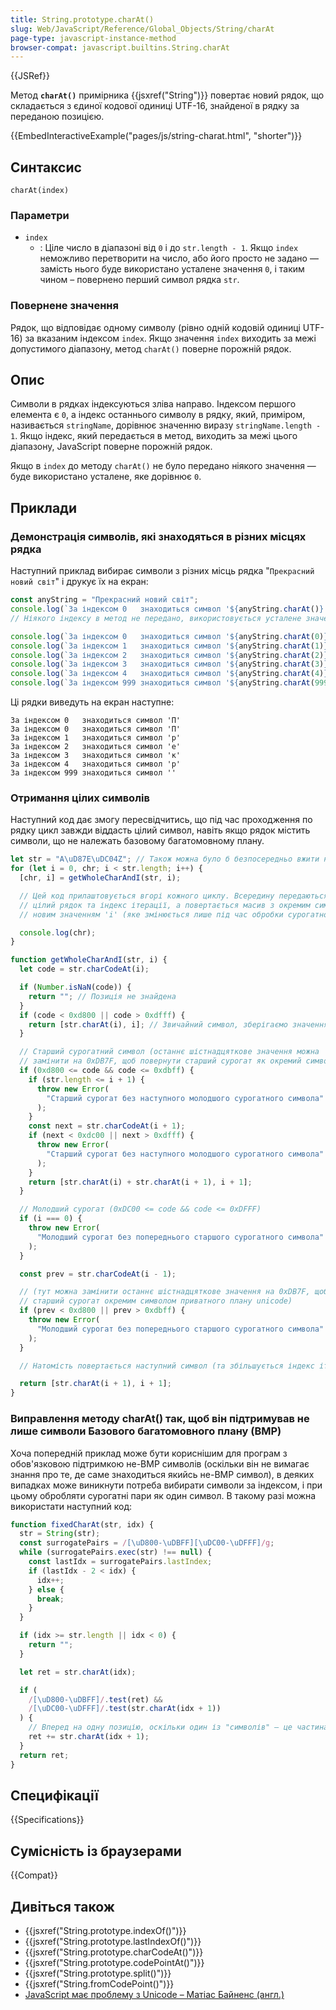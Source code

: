 ```yaml
---
title: String.prototype.charAt()
slug: Web/JavaScript/Reference/Global_Objects/String/charAt
page-type: javascript-instance-method
browser-compat: javascript.builtins.String.charAt
---
```


{{JSRef}}

Метод **`charAt()`** примірника {{jsxref("String")}} повертає новий рядок, що складається з єдиної кодової одиниці UTF-16, знайденої в рядку за переданою позицією.

{{EmbedInteractiveExample("pages/js/string-charat.html", "shorter")}}

## Синтаксис

```js-nolint
charAt(index)
```

### Параметри

- `index`
  - : Ціле число в діапазоні від `0` і до `str.length - 1`. Якщо `index` неможливо перетворити на число, або його просто не задано — замість нього буде використано усталене значення `0`, і таким чином – повернено перший символ рядка `str`.

### Повернене значення

Рядок, що відповідає одному символу (рівно одній кодовій одиниці UTF-16) за вказаним індексом `index`. Якщо значення `index` виходить за межі допустимого діапазону, метод `charAt()` поверне порожній рядок.

## Опис

Символи в рядках індексуються зліва направо. Індексом першого елемента є `0`, а індекс останнього символу в рядку, який, приміром, називається `stringName`, дорівнює значенню виразу `stringName.length - 1`. Якщо індекс, який передається в метод, виходить за межі цього діапазону, JavaScript поверне порожній рядок.

Якщо в `index` до методу `charAt()` не було передано ніякого значення — буде використано усталене, яке дорівнює `0`.

## Приклади

### Демонстрація символів, які знаходяться в різних місцях рядка

Наступний приклад вибирає символи з різних місць рядка "`Прекрасний новий світ`" і друкує їх на екран:

```js
const anyString = "Прекрасний новий світ";
console.log(`За індексом 0   знаходиться символ '${anyString.charAt()}'`);
// Ніякого індексу в метод не передано, використовується усталене значення 0

console.log(`За індексом 0   знаходиться символ '${anyString.charAt(0)}'`);
console.log(`За індексом 1   знаходиться символ '${anyString.charAt(1)}'`);
console.log(`За індексом 2   знаходиться символ '${anyString.charAt(2)}'`);
console.log(`За індексом 3   знаходиться символ '${anyString.charAt(3)}'`);
console.log(`За індексом 4   знаходиться символ '${anyString.charAt(4)}'`);
console.log(`За індексом 999 знаходиться символ '${anyString.charAt(999)}'`);
```

Ці рядки виведуть на екран наступне:

```
За індексом 0   знаходиться символ 'П'
За індексом 0   знаходиться символ 'П'
За індексом 1   знаходиться символ 'р'
За індексом 2   знаходиться символ 'е'
За індексом 3   знаходиться символ 'к'
За індексом 4   знаходиться символ 'р'
За індексом 999 знаходиться символ ''
```

### Отримання цілих символів

Наступний код дає змогу пересвідчитись, що під час проходження по рядку цикл завжди віддасть цілий символ, навіть якщо рядок містить символи, що не належать базовому багатомовному плану.

```js
let str = "A\uD87E\uDC04Z"; // Також можна було б безпосередньо вжити не-BMP символ
for (let i = 0, chr; i < str.length; i++) {
  [chr, i] = getWholeCharAndI(str, i);

  // Цей код прилаштовується вгорі кожного циклу. Всередину передаються
  // цілий рядок та індекс ітерації, а повертається масив з окремим символом та
  // новим значенням 'i' (яке змінюється лише під час обробки сурогатної пари)

  console.log(chr);
}

function getWholeCharAndI(str, i) {
  let code = str.charCodeAt(i);

  if (Number.isNaN(code)) {
    return ""; // Позиція не знайдена
  }
  if (code < 0xd800 || code > 0xdfff) {
    return [str.charAt(i), i]; // Звичайний символ, зберігаємо значення 'i' без змін
  }

  // Старший сурогатний символ (останнє шістнадцяткове значення можна
  // замінити на 0xDB7F, щоб повернути старший сурогат як окремий символ)
  if (0xd800 <= code && code <= 0xdbff) {
    if (str.length <= i + 1) {
      throw new Error(
        "Старший сурогат без наступного молодшого сурогатного символа"
      );
    }
    const next = str.charCodeAt(i + 1);
    if (next < 0xdc00 || next > 0xdfff) {
      throw new Error(
        "Старший сурогат без наступного молодшого сурогатного символа"
      );
    }
    return [str.charAt(i) + str.charAt(i + 1), i + 1];
  }

  // Молодший сурогат (0xDC00 <= code && code <= 0xDFFF)
  if (i === 0) {
    throw new Error(
      "Молодший сурогат без попереднього старшого сурогатного символа"
    );
  }

  const prev = str.charCodeAt(i - 1);

  // (тут можна замінити останнє шістнадцяткове значення на 0xDB7F, щоб повернути
  // старший сурогат окремим символом приватного плану unicode)
  if (prev < 0xd800 || prev > 0xdbff) {
    throw new Error(
      "Молодший сурогат без попереднього старшого сурогатного символа"
    );
  }

  // Натомість повертається наступний символ (та збільшується індекс ітерацій)

  return [str.charAt(i + 1), i + 1];
}
```

### Виправлення методу charAt() так, щоб він підтримував не лише символи Базового багатомовного плану (BMP)

Хоча попередній приклад може бути кориснішим для програм з обов'язковою підтримкою не-BMP символів (оскільки він не вимагає знання про те, де саме знаходиться якийсь не-BMP символ), в деяких випадках може виникнути потреба вибирати символи за індексом, і при цьому обробляти сурогатні пари як один символ. В такому разі можна використати наступний код:

```js
function fixedCharAt(str, idx) {
  str = String(str);
  const surrogatePairs = /[\uD800-\uDBFF][\uDC00-\uDFFF]/g;
  while (surrogatePairs.exec(str) !== null) {
    const lastIdx = surrogatePairs.lastIndex;
    if (lastIdx - 2 < idx) {
      idx++;
    } else {
      break;
    }
  }

  if (idx >= str.length || idx < 0) {
    return "";
  }

  let ret = str.charAt(idx);

  if (
    /[\uD800-\uDBFF]/.test(ret) &&
    /[\uDC00-\uDFFF]/.test(str.charAt(idx + 1))
  ) {
    // Вперед на одну позицію, оскільки один із "символів" — це частина сурогатної пари
    ret += str.charAt(idx + 1);
  }
  return ret;
}
```

## Специфікації

{{Specifications}}

## Сумісність із браузерами

{{Compat}}

## Дивіться також

- {{jsxref("String.prototype.indexOf()")}}
- {{jsxref("String.prototype.lastIndexOf()")}}
- {{jsxref("String.prototype.charCodeAt()")}}
- {{jsxref("String.prototype.codePointAt()")}}
- {{jsxref("String.prototype.split()")}}
- {{jsxref("String.fromCodePoint()")}}
- [JavaScript має проблему з Unicode – Матіас Байненс (англ.)](https://mathiasbynens.be/notes/javascript-unicode)
